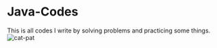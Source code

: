 # Java-Codes
This is all codes I write by solving problems and practicing some things.
![cat-pat](https://user-images.githubusercontent.com/126905285/232224882-c685513f-5b6f-49d8-9138-30e0dc8799ae.gif)
